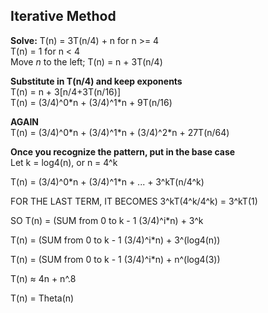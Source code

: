 ## Iterative Method
**Solve:** T(n) = 3T(n/4) + n for n >= 4  
T(n) = 1 for n < 4  
Move *n* to the left; T(n) = n + 3T(n/4)  

**Substitute in T(n/4) and keep exponents**  
T(n) = n + 3[n/4+3T(n/16)]  
T(n) = (3/4)^0\*n + (3/4)^1\*n + 9T(n/16)  

**AGAIN**  
T(n) = (3/4)^0\*n + (3/4)^1\*n + (3/4)^2\*n + 27T(n/64)  

**Once you recognize the pattern, put in the base case**  
Let k = log4(n), or n = 4^k  

T(n) = (3/4)^0\*n + (3/4)^1\*n + ... + 3^kT(n/4^k)  

FOR THE LAST TERM, IT BECOMES 3^kT(4^k/4^k) = 3^kT(1)  

SO T(n) = (SUM from 0 to k - 1 (3/4)^i\*n) + 3^k  

T(n) = (SUM from 0 to k - 1 (3/4)^i\*n) + 3^(log4(n))  

T(n) = (SUM from 0 to k - 1 (3/4)^i\*n) + n^(log4(3))  

T(n) ≈ 4n + n^.8  

T(n) = Theta(n)  
